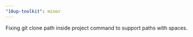 ```yaml
---
"10up-toolkit": minor
---
```


Fixing git clone path inside project command to support paths with spaces.
